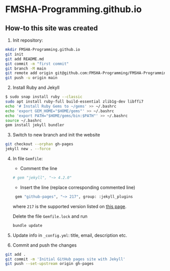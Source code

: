 # FMSHA-Programming.github.io

## How-to this site was created

1. Init repository:

```bash
mkdir FMSHA-Programming.github.io
git init
git add README.md
git commit -m "first commit"
git branch -M main
git remote add origin git@github.com:FMSHA-Programming/FMSHA-Programming.github.io.git
git push -u origin main
```

2. Install Ruby and Jekyll

```bash
$ sudo snap install ruby --classic
sudo apt install ruby-full build-essential zlib1g-dev libffi7
echo '# Install Ruby Gems to ~/gems' >> ~/.bashrc
echo 'export GEM_HOME="$HOME/gems"' >> ~/.bashrc
echo 'export PATH="$HOME/gems/bin:$PATH"' >> ~/.bashrc
source ~/.bashrc
gem install jekyll bundler
```

3. Switch to new branch and init the website

```bash
git checkout --orphan gh-pages
jekyll new . --force
```

4. In file `Gemfile`:
   * Comment the line
   ```bash
   # gem "jekyll", "~> 4.2.0"
   ```
   * Insert the line (replace corresponding commented line)
   ```bash
    gem "github-pages", "~> 217", group: :jekyll_plugins
   ```
   where `217` is the supported version listed on [this page](https://pages.github.com/versions/).

   Delete the file `Gemfile.lock` and run

   ```bash
   bundle update
   ```
5. Update info in `_config.yml`: title, email, description etc.
6. Commit and push the changes

```bash
git add .
git commit -m 'Initial GitHub pages site with Jekyll'
git push --set-upstream origin gh-pages
```
